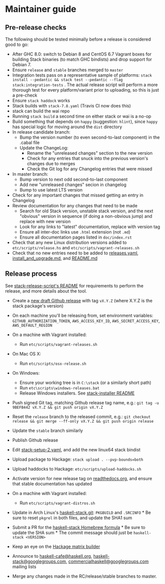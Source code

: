 # Maintainer guide

## Pre-release checks

The following should be tested minimally before a release is considered good
to go:

* After GHC 8.0: switch to Debian 8 and CentOS 6.7 Vagrant boxes for building Stack
  binaries (to match GHC bindists) and drop support for Debian 7.
* Ensure `release` and `stable` branches merged to `master`
* Integration tests pass on a representative sample of platforms: `stack install
  --pedantic && stack test --pedantic --flag stack:integration-tests` . The actual
  release script will perform a more thorough test for every platform/variant
  prior to uploading, so this is just a pre-check
* Ensure `stack haddock` works
* Stack builds with `stack-7.8.yaml` (Travis CI now does this)
* stack can build the wai repo
* Running `stack build` a second time on either stack or wai is a no-op
* Build something that depends on `happy` (suggestion: `hlint`), since `happy`
  has special logic for moving around the `dist` directory
* In release candidate branch:
    * Bump the version number (to even second-to-last component) in the .cabal
      file
    * Update the ChangeLog:
        * Rename the "unreleased changes" section to the new version
        * Check for any entries that snuck into the previous version's changes
          due to merges
        * Check the Git log for any Changelog entries that were missed
* In master branch:
    * Bump version to next odd second-to-last component
    * Add new "unreleased changes" secion in changelog
    * Bump to use latest LTS version
* Check for any important changes that missed getting an entry in Changelog
* Review documentation for any changes that need to be made
    * Search for old Stack version, unstable stack version, and the next
      "obvious" version in sequence (if doing a non-obvious jump) and replace
      with new version
    * Look for any links to "latest" documentation, replace with version tag
    * Ensure all inter-doc links use `.html` extension (not `.md`)
    * Ensure all documentation pages listed in `doc/index.rst`
* Check that any new Linux distribution versions added to
  `etc/scripts/release.hs` and `etc/scripts/vagrant-releases.sh`
* Check that no new entries need to be added to
  [releases.yaml](https://github.com/fpco/stackage-content/blob/master/stack/releases.yaml),
  [install_and_upgrade.md](https://github.com/commercialhaskell/stack/blob/master/doc/install_and_upgrade.md),
  and
  [README.md](https://github.com/commercialhaskell/stack/blob/master/README.md)

## Release process

See
[stack-release-script's README](https://github.com/commercialhaskell/stack/blob/master/etc/scripts/README.md#prerequisites)
for requirements to perform the release, and more details about the tool.

* Create a
  [new draft Github release](https://github.com/commercialhaskell/stack/releases/new)
  with tag `vX.Y.Z` (where X.Y.Z is the stack package's version)

* On each machine you'll be releasing from, set environment variables:
  `GITHUB_AUTHORIZATION_TOKEN`, `AWS_ACCESS_KEY_ID`, `AWS_SECRET_ACCESS_KEY`,
  `AWS_DEFAULT_REGION`

* On a machine with Vagrant installed:
    * Run `etc/scripts/vagrant-releases.sh`

* On Mac OS X:
    * Run `etc/scripts/osx-release.sh`

* On Windows:
    * Ensure your working tree is in `C:\stack` (or a similarly short path)
    * Run `etc\scripts\windows-releases.bat`
    * Release Windows installers. See
      [stack-installer README](https://github.com/borsboom/stack-installer#readme)

* Push signed Git tag, matching Github release tag name, e.g.: `git tag -u
  9BEFB442 vX.Y.Z && git push origin vX.Y.Z`

* Reset the `release` branch to the released commit, e.g.: `git checkout release
  && git merge --ff-only vX.Y.Z && git push origin release`

* Update the `stable` branch similarly

* Publish Github release

* Edit
  [stack-setup-2.yaml](https://github.com/fpco/stackage-content/blob/master/stack/stack-setup-2.yaml),
  and add the new linux64 stack bindist

* Upload package to Hackage: `stack upload . --pvp-bounds=both`

* Upload haddocks to Hackage: `etc/scripts/upload-haddocks.sh`

* Activate version for new release tag on
  [readthedocs.org](https://readthedocs.org/projects/stack/versions/), and
  ensure that stable documentation has updated

* On a machine with Vagrant installed:
    * Run `etc/scripts/vagrant-distros.sh`

* Update in Arch Linux's
  [haskell-stack.git](ssh+git://aur@aur.archlinux.org/haskell-stack.git):
  `PKGBUILD` and `.SRCINFO`
      * Be sure to reset `pkgrel` in both files, and update the SHA1 sum

* Submit a PR for the
  [haskell-stack Homebrew formula](https://github.com/Homebrew/homebrew/blob/master/Library/Formula/haskell-stack.rb)
      * Be sure to update the SHA sum
      * The commit message should just be `haskell-stack <VERSION>`

* Keep an eye on the
  [Hackage matrix builder](http://matrix.hackage.haskell.org/package/stack)

* Announce to haskell-cafe@haskell.org, haskell-stack@googlegroups.com,
  commercialhaskell@googlegroups.com mailing lists

* Merge any changes made in the RC/release/stable branches to master.

